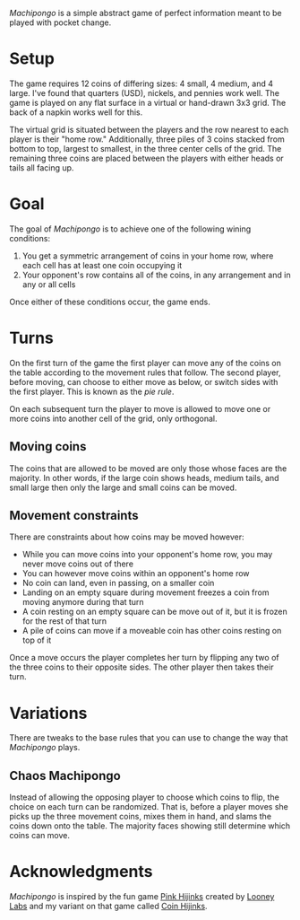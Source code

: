 *Machipongo* is a simple abstract game of perfect information meant to be played with pocket change.

Setup
=====

The game requires 12 coins of differing sizes: 4 small, 4 medium, and 4 large. I've found that quarters (USD), nickels, and pennies work well.  The game is played on any flat surface in a virtual or hand-drawn 3x3 grid.  The back of a napkin works well for this.

The virtual grid is situated between the players and the row nearest to each player is their "home row."  Additionally, three piles of 3 coins stacked from bottom to top, largest to smallest, in the three center cells of the grid.  The remaining three coins are placed between the players with either heads or tails all facing up.

Goal
====

The goal of *Machipongo* is to achieve one of the following wining conditions:

 1. You get a symmetric arrangement of coins in your home 
    row, where each cell has at least one coin occupying it
 2. Your opponent's row contains all of the coins, in any
    arrangement and in any or all cells

Once either of these conditions occur, the game ends.

Turns
=====

On the first turn of the game the first player can move any of the coins on the table according to the movement rules that follow. The second player, before moving, can choose to either move as below, or switch sides with the first player. This is known as the *pie rule*.

On each subsequent turn the player to move is allowed to move one or more coins into another cell of the grid, only orthogonal.

## Moving coins

The coins that are allowed to be moved are only those whose faces are the majority. In other words, if the large coin shows heads, medium tails, and small large then only the large and small coins can be moved.

## Movement constraints

There are constraints about how coins may be moved however:

 * While you can move coins into your opponent's home row, 
   you may never move coins out of there
 * You can however move coins within an opponent's home row
 * No coin can land, even in passing, on a smaller coin
 * Landing on an empty square during movement freezes a coin 
   from moving anymore during that turn
 * A coin resting on an empty square can be move out of it, 
   but it is frozen for the rest of that turn
 * A pile of coins can move if a moveable coin has other coins
   resting on top of it

Once a move occurs the player completes her turn by flipping any two of the three coins to their opposite sides. The other player then takes their turn.

Variations
==========

There are tweaks to the base rules that you can use to change the way that *Machipongo* plays.

## Chaos Machipongo

Instead of allowing the opposing player to choose which coins to flip, the choice on each turn can be randomized.  That is, before a player moves she picks up the three movement coins, mixes them in hand, and slams the coins down onto the table.  The majority faces showing still determine which coins can move.

Acknowledgments
===============

*Machipongo* is inspired by the fun game [Pink Hijinks](http://www.looneylabs.com/games/pink-hijinks) created by [Looney Labs](http://www.looneylabs.com) and my variant on that game called [Coin Hijinks](https://github.com/fogus/spiel/tree/master/taschenspiele/coin-hijinks).